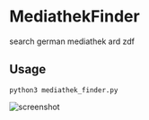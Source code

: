 # MediathekFinder
search german mediathek ard zdf

## Usage
```python3 mediathek_finder.py```

![screenshot](https://github.com/Axel-Erfurt/MediathekFinder/blob/main/screenshot.png?raw=true)
